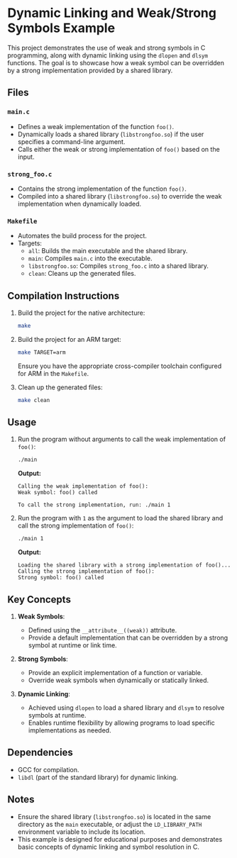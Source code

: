 # Dynamic Linking and Weak/Strong Symbols Example

This project demonstrates the use of weak and strong symbols in C programming, along with dynamic linking using the `dlopen` and `dlsym` functions. The goal is to showcase how a weak symbol can be overridden by a strong implementation provided by a shared library.

## Files

### `main.c`
- Defines a weak implementation of the function `foo()`.
- Dynamically loads a shared library (`libstrongfoo.so`) if the user specifies a command-line argument.
- Calls either the weak or strong implementation of `foo()` based on the input.

### `strong_foo.c`
- Contains the strong implementation of the function `foo()`.
- Compiled into a shared library (`libstrongfoo.so`) to override the weak implementation when dynamically loaded.

### `Makefile`
- Automates the build process for the project.
- Targets:
  - `all`: Builds the main executable and the shared library.
  - `main`: Compiles `main.c` into the executable.
  - `libstrongfoo.so`: Compiles `strong_foo.c` into a shared library.
  - `clean`: Cleans up the generated files.

## Compilation Instructions

1. Build the project for the native architecture:
   ```bash
   make
   ```

2. Build the project for an ARM target:
   ```bash
   make TARGET=arm
   ```
   Ensure you have the appropriate cross-compiler toolchain configured for ARM in the `Makefile`.

3. Clean up the generated files:
   ```bash
   make clean
   ```

## Usage

1. Run the program without arguments to call the weak implementation of `foo()`:
   ```bash
   ./main
   ```
   **Output:**
   ```
   Calling the weak implementation of foo():
   Weak symbol: foo() called

   To call the strong implementation, run: ./main 1
   ```

2. Run the program with `1` as the argument to load the shared library and call the strong implementation of `foo()`:
   ```bash
   ./main 1
   ```
   **Output:**
   ```
   Loading the shared library with a strong implementation of foo()...
   Calling the strong implementation of foo():
   Strong symbol: foo() called
   ```

## Key Concepts

1. **Weak Symbols**: 
   - Defined using the `__attribute__((weak))` attribute.
   - Provide a default implementation that can be overridden by a strong symbol at runtime or link time.

2. **Strong Symbols**:
   - Provide an explicit implementation of a function or variable.
   - Override weak symbols when dynamically or statically linked.

3. **Dynamic Linking**:
   - Achieved using `dlopen` to load a shared library and `dlsym` to resolve symbols at runtime.
   - Enables runtime flexibility by allowing programs to load specific implementations as needed.

## Dependencies

- GCC for compilation.
- `libdl` (part of the standard library) for dynamic linking.

## Notes

- Ensure the shared library (`libstrongfoo.so`) is located in the same directory as the `main` executable, or adjust the `LD_LIBRARY_PATH` environment variable to include its location.
- This example is designed for educational purposes and demonstrates basic concepts of dynamic linking and symbol resolution in C.

